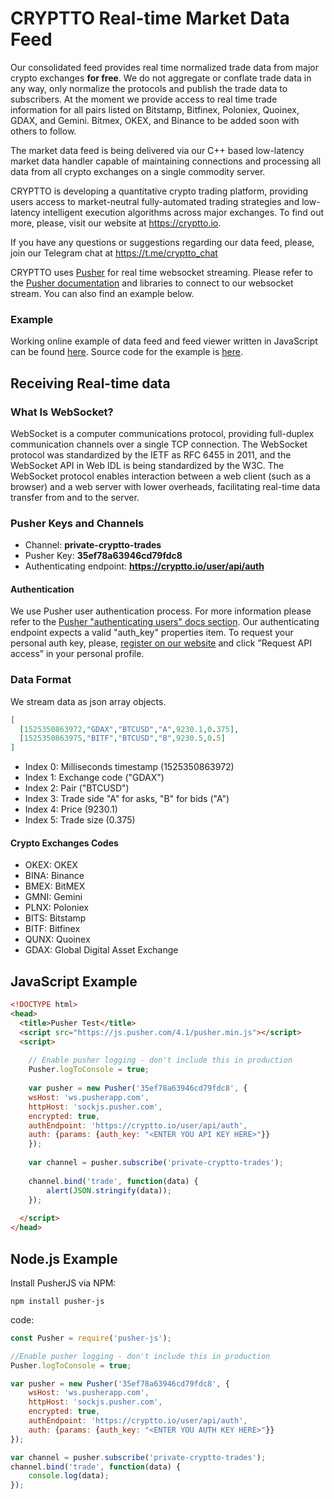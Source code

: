 # CRYPTTO Real-time Market Data Feed

Our consolidated feed provides real time normalized trade data from major crypto exchanges **for free**. We do not aggregate or conflate trade data in any way, only normalize the protocols and publish the trade data to subscribers. At the moment we provide access to real time trade information for all pairs listed on Bitstamp, Bitfinex, Poloniex, Quoinex, GDAX, and Gemini. Bitmex, OKEX, and Binance to be added soon with others to follow.

The market data feed is being delivered via our C++ based low-latency market data handler capable of maintaining connections and processing all data from all crypto exchanges on a single commodity server.

CRYPTTO is developing a quantitative crypto trading platform, providing users access to market-neutral fully-automated trading strategies and low-latency intelligent execution algorithms across major exchanges. To find out more, please, visit our website at https://cryptto.io.

If you have any questions or suggestions regarding our data feed, please, join our Telegram chat at https://t.me/cryptto_chat

CRYPTTO uses [Pusher](https://pusher.com) for real time websocket streaming. Please refer to the [Pusher documentation](https://pusher.com/docs/client_api_guide) and libraries to connect to our websocket stream. You can also find an example below.

### Example

Working online example of data feed and feed viewer written in JavaScript can be found [here](https://cryptto-io.github.io/market-data-feed/feed-viewer). Source code for the example is [here](https://github.com/cryptto-io/market-data-feed/tree/master/feed-viewer).



## Receiving Real-time data

### What Is WebSocket?

WebSocket is a computer communications protocol, providing full-duplex communication channels over a single TCP connection. The WebSocket protocol was standardized by the IETF as RFC 6455 in 2011, and the WebSocket API in Web IDL is being standardized by the W3C. The WebSocket protocol enables interaction between a web client (such as a browser) and a web server with lower overheads, facilitating real-time data transfer from and to the server.

### Pusher Keys and Channels

* Channel: **private-cryptto-trades**
* Pusher Key: **35ef78a63946cd79fdc8**
* Authenticating endpoint: **https://cryptto.io/user/api/auth**

#### Authentication

We use Pusher user authentication process. For more information please refer to the [Pusher "authenticating users" docs section](https://pusher.com/docs/authenticating_users). Our authenticating endpoint expects a valid "auth_key" properties item. To request your personal auth key, please, [register on our website](https://www.cryptto.io/user/signup) and click ”Request API access” in your personal profile.

### Data Format

We stream data as json array objects.
```JSON
[
  [1525350863972,"GDAX","BTCUSD","A",9230.1,0.375],
  [1525350863975,"BITF","BTCUSD","B",9230.5,0.5]
]
```
* Index 0: Milliseconds timestamp (1525350863972)
* Index 1: Exchange code ("GDAX")
* Index 2: Pair ("BTCUSD")
* Index 3: Trade side "A" for asks, "B" for bids ("A")
* Index 4: Price (9230.1)
* Index 5: Trade size (0.375)

#### Crypto Exchanges Codes

* OKEX: OKEX
* BINA: Binance
* BMEX: BitMEX
* GMNI: Gemini
* PLNX: Poloniex
* BITS: Bitstamp
* BITF: Bitfinex
* QUNX: Quoinex
* GDAX: Global Digital Asset Exchange

## JavaScript Example

``` html
<!DOCTYPE html>
<head>
  <title>Pusher Test</title>
  <script src="https://js.pusher.com/4.1/pusher.min.js"></script>
  <script>
 
	// Enable pusher logging - don't include this in production
	Pusher.logToConsole = true;
 
	var pusher = new Pusher('35ef78a63946cd79fdc8', {
  	wsHost: 'ws.pusherapp.com',
  	httpHost: 'sockjs.pusher.com',
  	encrypted: true,
  	authEndpoint: 'https://cryptto.io/user/api/auth',
  	auth: {params: {auth_key: "<ENTER YOU API KEY HERE>"}}
	});
 
	var channel = pusher.subscribe('private-cryptto-trades');
 
	channel.bind('trade', function(data) {
    	alert(JSON.stringify(data));
	});
 
  </script>
</head>
```

## Node.js Example
Install PusherJS via NPM: 

```npm install pusher-js```

code:
```javascript
const Pusher = require('pusher-js');

//Enable pusher logging - don't include this in production
Pusher.logToConsole = true;

var pusher = new Pusher('35ef78a63946cd79fdc8', {
	wsHost: 'ws.pusherapp.com',
	httpHost: 'sockjs.pusher.com',
	encrypted: true,
    authEndpoint: 'https://cryptto.io/user/api/auth',
    auth: {params: {auth_key: "<ENTER YOU AUTH KEY HERE>"}}
});

var channel = pusher.subscribe('private-cryptto-trades');
channel.bind('trade', function(data) {
	console.log(data);
});
```


 

